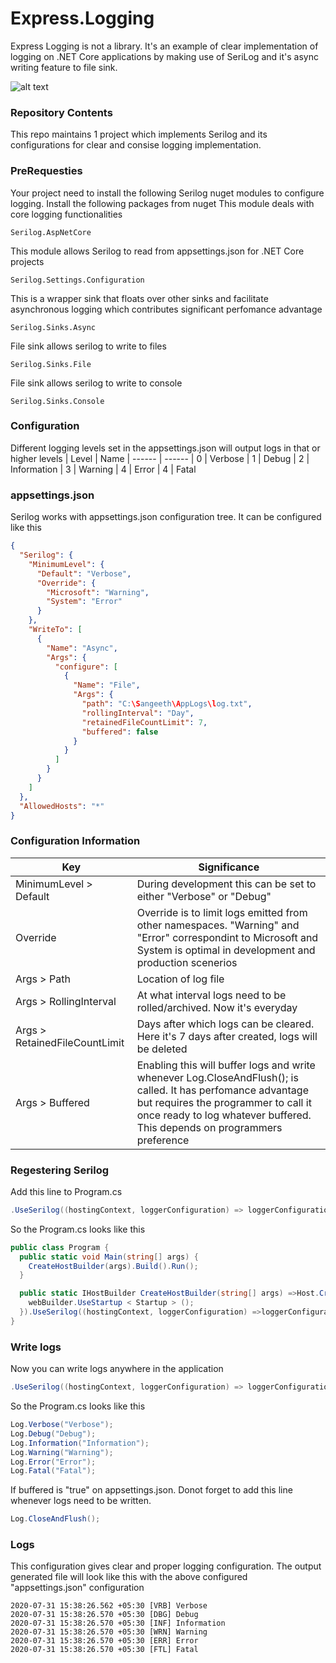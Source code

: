 # Express.Logging

Express Logging is not a library. It's an example of clear implementation of logging on .NET Core applications by making use of SeriLog and it's async writing feature to file sink.

![alt text](https://lh3.googleusercontent.com/proxy/B_7eIUlcSWIhijMsKkvsKeB4sv5ZqG8cOGXyWFKIrIAgPlQTL_RyHreEs5bCSthMBUgPzIuifuFL89mIzpZfMhA)

### Repository Contents
This repo maintains 1 project which implements Serilog and its configurations for clear and consise logging implementation.

### PreRequesties
Your project need to install the following Serilog nuget modules to configure logging. Install the following packages from nuget
This module deals with core logging functionalities
```nuget
Serilog.AspNetCore
```
This module allows Serilog to read from appsettings.json for .NET Core projects
```nuget
Serilog.Settings.Configuration
```
This is a wrapper sink that floats over other sinks and facilitate asynchronous logging which contributes significant perfomance advantage
```nuget
Serilog.Sinks.Async
```
File sink allows serilog to write to files
```nuget
Serilog.Sinks.File
```
File sink allows serilog to write to console
```nuget
Serilog.Sinks.Console
```

### Configuration
Different logging levels set in the appsettings.json will output logs in that or higher levels
| Level | Name
| ------ | ------
| 0 | Verbose
| 1 | Debug
| 2 | Information
| 3 | Warning
| 4 | Error
| 4 | Fatal
### appsettings.json
Serilog works with appsettings.json configuration tree. It can be configured like this
```json
{
  "Serilog": {
    "MinimumLevel": {
      "Default": "Verbose",
      "Override": {
        "Microsoft": "Warning",
        "System": "Error"
      }
    },
    "WriteTo": [
      {
        "Name": "Async",
        "Args": {
          "configure": [
            {
              "Name": "File",
              "Args": {
                "path": "C:\Sangeeth\AppLogs\log.txt",
                "rollingInterval": "Day",
                "retainedFileCountLimit": 7,
                "buffered": false
              }
            }
          ]
        }
      }
    ]
  },
  "AllowedHosts": "*"
}
```
### Configuration Information
| Key | Significance
| ------ | ------
| MinimumLevel > Default | During development this can be set to either "Verbose" or "Debug"
| Override | Override is to limit logs emitted from other namespaces. "Warning" and "Error" correspondint to Microsoft and System is optimal in development and production scenerios
| Args > Path | Location of log file
| Args > RollingInterval | At what interval logs need to be rolled/archived. Now it's everyday
| Args > RetainedFileCountLimit | Days after which logs can be cleared. Here it's 7 days after created, logs will be deleted
| Args > Buffered | Enabling this will buffer logs and write whenever Log.CloseAndFlush(); is called. It has perfomance advantage but requires the programmer to call it once ready to log whatever buffered. This depends on programmers preference

### Regestering Serilog
Add this line to Program.cs
```csharp
.UseSerilog((hostingContext, loggerConfiguration) => loggerConfiguration.ReadFrom.Configuration(hostingContext.Configuration));
```
So the Program.cs looks like this
```csharp
public class Program {
  public static void Main(string[] args) {
    CreateHostBuilder(args).Build().Run();
  }

  public static IHostBuilder CreateHostBuilder(string[] args) =>Host.CreateDefaultBuilder(args).ConfigureWebHostDefaults(webBuilder =>{
    webBuilder.UseStartup < Startup > ();
  }).UseSerilog((hostingContext, loggerConfiguration) =>loggerConfiguration.ReadFrom.Configuration(hostingContext.Configuration));
}
```
### Write logs
Now you can write logs anywhere in the application
```csharp
.UseSerilog((hostingContext, loggerConfiguration) => loggerConfiguration.ReadFrom.Configuration(hostingContext.Configuration));
```
So the Program.cs looks like this
```csharp
Log.Verbose("Verbose");
Log.Debug("Debug");
Log.Information("Information");
Log.Warning("Warning");
Log.Error("Error");
Log.Fatal("Fatal");
```
If buffered is "true" on appsettings.json. Donot forget to add this line whenever logs need to be written.
```csharp
Log.CloseAndFlush();
```
### Logs
This configuration gives clear and proper logging configuration. The output generated file will look like this with the above configured "appsettings.json" configuration
```text
2020-07-31 15:38:26.562 +05:30 [VRB] Verbose
2020-07-31 15:38:26.570 +05:30 [DBG] Debug
2020-07-31 15:38:26.570 +05:30 [INF] Information
2020-07-31 15:38:26.570 +05:30 [WRN] Warning
2020-07-31 15:38:26.570 +05:30 [ERR] Error
2020-07-31 15:38:26.570 +05:30 [FTL] Fatal
```
            
